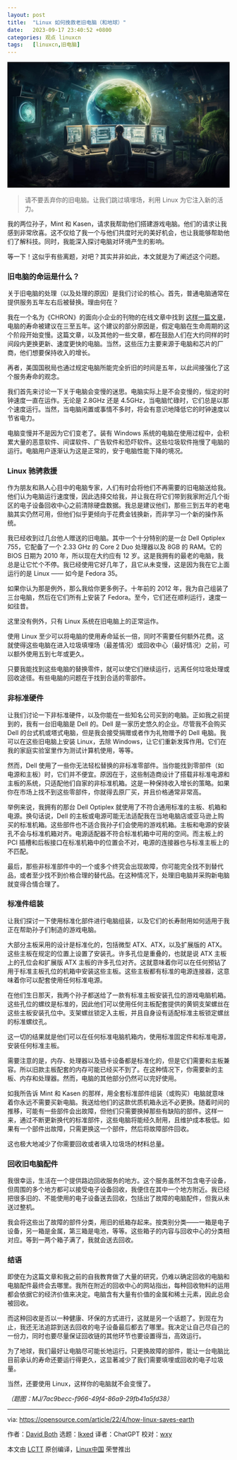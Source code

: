 ```yaml
---
layout: post
title:	"Linux 如何挽救老旧电脑（和地球）"
date:	2023-09-17 23:40:52 +0800 
categories:	观点 linuxcn 
tags:	[linuxcn,旧电脑]
---
```



![](/Asserts/Images/album/202309/17/234009rn8fijpb68z658yb.jpg)



> 
> 请不要丢弃你的旧电脑。让我们跳过填埋场，利用 Linux 为它注入新的活力。
> 
> 
> 


我的两位孙子，Mint 和 Kasen，请求我帮助他们搭建游戏电脑。他们的请求让我感到非常欣喜。这不仅给了我一个与他们共度时光的美好机会，也让我能够帮助他们了解科技。同时，我能深入探讨电脑对环境产生的影响。


等一下！这似乎有些离题，对吧？其实并非如此，本文就是为了阐述这个问题。


### 旧电脑的命运是什么？


关于旧电脑的处理（以及处理的原因）是我们讨论的核心。首先，普通电脑通常在提供服务五年左右后被替换。理由何在？


我在一个名为《CHRON》的面向小企业的刊物的在线文章中找到 [这样一篇文章](https://smallbusiness.chron.com/life-span-average-pc-69823.html)，电脑的寿命被建议在三至五年。这个建议的部分原因是，假定电脑在生命周期的这个阶段开始变慢。这篇文章，以及其他的一些文章，都在鼓励人们在大约同样的时间段内更换更新、速度更快的电脑。当然，这些压力主要来源于电脑和芯片的厂商，他们想要保持收入的增长。


再者，美国国税局也通过规定电脑所能完全折旧的时间是五年，以此间接强化了这个服务寿命的观念。


我们首先来讨论一下关于电脑会变慢的迷思。电脑实际上是不会变慢的，恒定的时钟速度一直在运作。无论是 2.8GHz 还是 4.5GHz，当电脑忙碌时，它们总是以那个速度运行。当然，当电脑闲置或事情不多时，将会有意识地降低它的时钟速度以节省电力。


电脑变慢并不是因为它们变老了。装有 Windows 系统的电脑在使用过程中，会积累大量的恶意软件、间谍软件、广告软件和恐吓软件。这些垃圾软件拖慢了电脑的运行。电脑用户逐渐认为这是正常的，安于电脑性能下降的境况。


### Linux 驰骋救援


作为朋友和熟人心目中的电脑专家，人们有时会将他们不再需要的旧电脑送给我。他们认为电脑运行速度慢，因此选择交给我，并让我在将它们带到我家附近几个街区的电子设备回收中心之前清除硬盘数据。我总是建议他们，那些三到五年的老电脑其实仍然可用，但他们似乎更倾向于花费金钱换新，而非学习一个新的操作系统。


我已经收到过几台他人赠送的旧电脑。其中一个十分特别的是一台 Dell Optiplex 755，它配备了一个 2.33 GHz 的 Core 2 Duo 处理器以及 8GB 的 RAM。它的 BIOS 日期为 2010 年，所以现在大约应有 12 岁。这是我拥有的最老的电脑，我总是让它忙个不停。我已经使用它好几年了，且它从未变慢，这是因为我在它上面运行的是 Linux —— 如今是 Fedora 35。


如果你认为那是例外，那么我给你更多例子。十年前的 2012 年，我为自己组装了三台电脑，然后在它们所有上安装了 Fedora。至今，它们还在顺利运行，速度一如往昔。


这里没有例外，只有 Linux 系统在旧电脑上的正常运作。


使用 Linux 至少可以将电脑的使用寿命延长一倍，同时不需要任何额外花费。这就使得这些电脑在进入垃圾填埋场（最差情况）或回收中心（最好情况）之前，可以额外使用五到七年或更久。


只要我能找到这些电脑的替换零件，就可以使它们继续运行，远离任何垃圾处理或回收途径。有些电脑的问题在于找到合适的零部件。


### 非标准硬件


让我们讨论一下非标准硬件，以及你能在一些知名公司买到的电脑。正如我之前提到的，我有一台旧电脑是 Dell 的。Dell 是一家历史悠久的企业。尽管我不会购买 Dell 的台式机或塔式电脑，但是我会接受捐赠或者作为礼物赠予的 Dell 电脑。我可以在这些旧电脑上安装 Linux，去除 Windows，让它们重新发挥作用。它们在我的家庭实验室里作为测试计算机使用，等等。


然而，Dell 使用了一些你无法轻松替换的非标准零部件。当你能找到零部件（如电源和主板）时，它们并不便宜。原因在于，这些制造商设计了搭载非标准电源和主板的系统，只适配他们自家的非标准机箱。这是一种保持收入增长的策略。如果你在市场上找不到这些零部件，你就得去原厂买，并且价格通常非常高。


举例来说，我拥有的那台 Dell Optiplex 就使用了不符合通用标准的主板、机箱和电源。换句话说，Dell 的主板或电源可能无法适配我在当地电脑店或亚马逊上购买的标准机箱。这些部件也不适合我孙子们会使用的游戏机箱。主板和电源的安装孔不会与标准机箱对齐。电源适配器不符合标准机箱中可用的空间。而主板上的 PCI 插槽和后板接口在标准机箱中的位置会不对，电源的连接器也与标准主板上的不匹配。


最后，那些非标准部件中的一个或多个终究会出现故障，你可能完全找不到替代品，或者至少找不到价格合理的替代品。在这种情况下，处理旧电脑并采购新电脑就变得合情合理了。


### 标准件组装


让我们探讨一下使用标准化部件进行电脑组装，以及它们的长寿耐用如何适用于我正在帮助孙子们制造的游戏电脑。


大部分主板采用的设计是标准化的，包括微型 ATX、ATX，以及扩展版的 ATX。这些主板在规定的位置上设置了安装孔。许多孔位是重叠的，也就是说 ATX 主板上的孔位会和扩展版 ATX 主板的许多孔位对齐。这就意味着你可以在任何预钻了用于标准主板孔位的机箱中安装这些主板。这些主板都有标准的电源连接器，这意味着你可以配套使用任何标准电源。


在他们生日那天，我两个孙子都送给了一款有标准主板安装孔位的游戏电脑机箱。这些孔位的螺纹是标准的，因此他们可以使用任何主板配套提供的黄铜支架螺丝在这些主板安装孔位中。支架螺丝锁定入主板，并且自身设有适配标准主板锁定螺丝的标准螺纹孔。


这一切的结果就是他们可以在任何标准电脑机箱内，使用标准固定件和标准电源，安装任何标准主板。


需要注意的是，内存、处理器以及插卡设备都是标准化的，但是它们需要和主板兼容。所以旧款主板配套的内存可能已经买不到了。在这种情况下，你需要新的主板、内存和处理器。然而，电脑的其他部分仍然可以完好使用。


如我所告诉 Mint 和 Kasen 的那样，用全套标准部件组装（或购买）电脑就意味着你永远不需要买新电脑。我送给他们的这款优质机箱永远不必更换。随着时间的推移，可能有一些部件会出故障，但他们只需要换掉那些有缺陷的部件。这样一来，通过不断更新换代的标准部件，这些电脑将能经久耐用，且维护成本极低。如果有一个部件出故障，只需更换这一个部件，然后将故障部件回收。


这也极大地减少了你需要回收或者填入垃圾场的材料总量。


### 回收旧电脑配件


我很幸运，生活在一个提供路边回收服务的地方。这个服务虽然不包含电子设备，但周围的多个地方都可以接受电子设备回收，我便住在其中一个地方附近。我已经把很多旧的、不能使用的电子设备送去回收，包括出了故障的电脑配件，但我从未送过整机。


我会将这些出了故障的部件分类，用旧的纸箱存起来。按类别分类——一箱是电子设备，另一箱是金属，第三箱是电池，等等。这些箱子的内容与回收中心的分类相对应。等到一两个箱子满了，我就会送去回收。


### 结语


即使在为这篇文章和我之前的自我教育做了大量的研究，仍难以确定回收的电脑和电脑配件最终会去哪里。我所在附近的回收中心的网站指出，每种回收物料的运用都会依据它的经济价值来决定。电脑含有大量有价值的金属和稀土元素，因此总会被回收。


而这种回收是否以一种健康、环保的方式进行，这就是另一个话题了。到现在为止，我还无法追踪到送去回收的电子设备最后都去了哪里。我决定让自己尽自己的一份力，同时也要尽量保证回收链的其他环节也要设置得当，高效运行。


为了地球，我们最好让电脑尽可能长地运行。只更换故障的部件，能让一台电脑比目前承认的寿命还要运行得更久，这显著减少了我们需要填埋或回收的电子垃圾量。


当然，还要使用 Linux，这样你的电脑就不会变慢了。


*（题图：MJ/7ac9becc-f966-49f4-86a9-29fb41a5fd38）*




---


via: <https://opensource.com/article/22/4/how-linux-saves-earth>


作者：[David Both](https://opensource.com/users/dboth) 选题：[lkxed](https://github.com/lkxed) 译者：ChatGPT 校对：[wxy](https://github.com/wxy)


本文由 [LCTT](https://github.com/LCTT/TranslateProject) 原创编译，[Linux中国](https://linux.cn/) 荣誉推出
